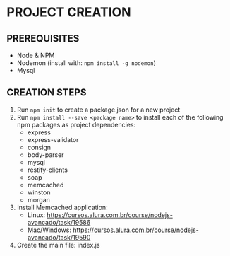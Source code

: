 # PROJECT CREATION

## PREREQUISITES

- Node & NPM
- Nodemon (install with: `npm install -g nodemon`)
- Mysql

## CREATION STEPS

1. Run `npm init` to create a package.json for a new project
2. Run `npm install --save <package name>` to install each of the following npm packages as project dependencies:
    - express
    - express-validator
    - consign
    - body-parser
    - mysql
    - restify-clients
    - soap
    - memcached
    - winston
    - morgan
3. Install Memcached application:
    - Linux: https://cursos.alura.com.br/course/nodejs-avancado/task/19586
    - Mac/Windows: https://cursos.alura.com.br/course/nodejs-avancado/task/19590
4. Create the main file: index.js